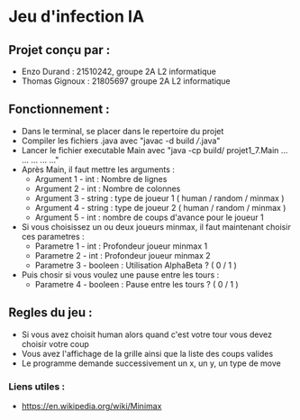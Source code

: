 # Jeu d'infection IA

## Projet conçu par :

- Enzo Durand : 21510242, groupe 2A L2 informatique
- Thomas Gignoux : 21805697 groupe 2A L2 informatique

## Fonctionnement :

- Dans le terminal, se placer dans le repertoire du projet
- Compiler les fichiers .java avec "javac -d build */*.java"
- Lancer le fichier executable Main avec "java -cp build/ projet1_7.Main ... ... ... ... ..."
- Après Main, il faut mettre les arguments :
	- Argument 1 - int : Nombre de lignes
	- Argument 2 - int : Nombre de colonnes
	- Argument 3 - string : type de joueur 1 ( human / random / minmax )
	- Argument 4 - string : type de joueur 2 ( human / random / minmax )
	- Argument 5 - int : nombre de coups d'avance pour le joueur 1
- Si vous choisissez un ou deux joueurs minmax, il faut maintenant choisir ces parametres :
	- Parametre 1 - int : Profondeur joueur minmax 1
	- Parametre 2 - int : Profondeur joueur minmax 2
	- Parametre 3 - booleen : Utilisation AlphaBeta ? ( 0 / 1 )
- Puis chosir si vous voulez une pause entre les tours :
	- Parametre 4 - booleen : Pause entre les tours ? ( 0 / 1 )

## Regles du jeu :
	
- Si vous avez choisit human alors quand c'est votre tour vous devez choisir votre coup
- Vous avez l'affichage de la grille ainsi que la liste des coups valides
- Le programme demande successivement un x, un y, un type de move

### Liens utiles :

- https://en.wikipedia.org/wiki/Minimax
